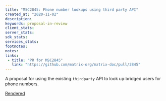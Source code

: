 ```yaml
---
title: "MSC2845: Phone number lookups using third party API"
created_at: "2020-11-02"
description:
keywords: proposal-in-review
client_stats:
server_stats:
sdk_stats:
services_stats:
footnotes:
notes:
links:
 - title: "PR for MSC2845"
   link: "https://github.com/matrix-org/matrix-doc/pull/2845"
---
```

A proposal for using the existing `thirdparty` API to look up bridged users for phone numbers.

[Rendered](https://github.com/matrix-org/matrix-doc/blob/dbkr/msc2845/proposals/2845-thirdparty-api-phone.md)
